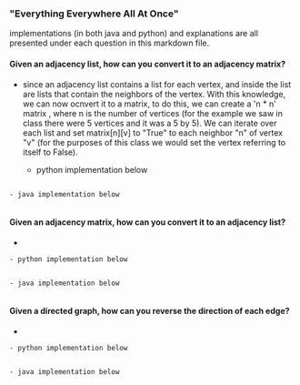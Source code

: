 ### "Everything Everywhere All At Once"
implementations (in both java and python) and explanations are all presented under each question in this markdown file.

#### Given an adjacency list, how can you convert it to an adjacency matrix? 
- since an adjacency list contains a list for each vertex, and inside the list are lists that contain the neighbors of the vertex. With this knowledge, we can now ocnvert it to a matrix, to do this, we can create a 'n * n' matrix , where n is the number of vertices (for the example we saw in class there were 5 vertices and it was a 5 by 5). We can iterate over each list and set matrix[n][v] to "True" to each neighbor "n" of vertex "v"
(for the purposes of this class we would set the vertex referring to itself to False).


    - python implementation below
``` python

```

    - java implementation below
``` java

```


#### Given an adjacency matrix, how can you convert it to an adjacency list? 
- 

    - python implementation below
``` python

```

    - java implementation below
``` java

```


#### Given a directed graph, how can you reverse the direction of each edge?
- 

    - python implementation below

``` python

```


    - java implementation below
``` java

```


